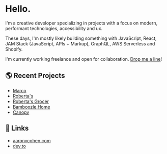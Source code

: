 # Hello.

I'm a creative developer specializing in projects with a focus on modern, performant technologies, accessibility and ux.

These days, I'm mostly likely building something with JavaScript, React, JAM Stack (JavaScript, APIs + Markup), GraphQL, AWS Serverless and Shopify.

I'm currently working freelance and open for collaboration. [Drop me a line](mailto:avcohen@gmail.com)!


## 🌎 Recent Projects
- [Marco](https://www.marcoicecream.com/)
- [Roberta's](https://www.robertaspizza.com/)
- [Roberta's Grocer](https://grocer.robertaspizza.com/)
- [Bamboozle Home](https://bamboozlehome.com/)
- [Canopy](https://www.onecanopy.com/)


## 🔗 Links
- [aaronvcohen.com](https://aaronvcohen.com)
- [dev.to](https://dev.to/avcohen/)

